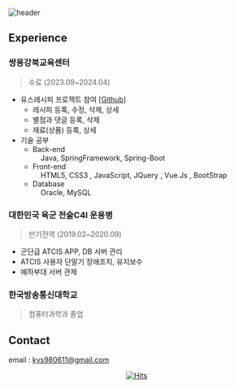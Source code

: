 ![header](https://capsule-render.vercel.app/api?type=waving&color=0:364765,100:88a0ce&height=250&section=header&text=Welcome!👾&fontSize=70&fontColor=dfe6f2&desc=YUSEONG-KIM's%20GitHub&descAlignY=55&descAlign=60&fontAlignY=35)

## Experience
### 쌍용강북교육센터
> 수료 (2023.09~2024.04)
  - 유스레시피 프로젝트 참여 [[Github](https://github.com/beom324/finalProject)]
    - 레시피 등록, 수정, 삭제, 상세
    - 별점과 댓글 등록, 삭제
    - 재료(상품) 등록, 상세
  - 기술 공부
    - Back-end<br>
        &nbsp;&nbsp;&nbsp;&nbsp;Java, SpringFramework, Spring-Boot
    - Front-end<br>
        &nbsp;&nbsp;&nbsp;&nbsp;HTML5, CSS3 , JavaScript, JQuery , Vue.Js , BootStrap
    - Database<br>
        &nbsp;&nbsp;&nbsp;&nbsp;Oracle, MySQL

### 대한민국 육군 전술C4I 운용병
> 만기전역 (2019.02~2020.09)
  - 군단급 ATCIS APP, DB 서버 관리
  - ATCIS 사용자 단말기 장애조치, 유지보수
  - 예하부대 서버 관제

### 한국방송통신대학교
> 컴퓨터과학과 졸업


## Contact
email : kys980611@gmail.com

<div align="center">
  
[![Hits](https://hits.seeyoufarm.com/api/count/incr/badge.svg?url=https%3A%2F%2Fgithub.com%2FYuuuuSeong-Kim&count_bg=%2379C83D&title_bg=%23555555&icon=&icon_color=%23E7E7E7&title=visit&edge_flat=false)](https://hits.seeyoufarm.com)
  
</div>
